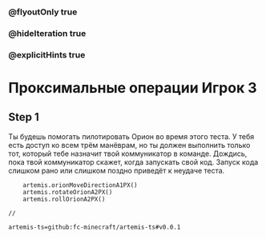 ### @flyoutOnly true
### @hideIteration true
### @explicitHints true

# Проксимальные операции Игрок 3

## Step 1
Ты будешь помогать пилотировать Орион во время этого теста. У тебя есть доступ ко всем трём манёврам, но ты должен выполнить только тот, который тебе назначит твой коммуникатор в команде. Дождись, пока твой коммуникатор скажет, когда запускать свой код. Запуск кода слишком рано или слишком поздно приведёт к неудаче теста.

```ghost
    artemis.orionMoveDirectionA1PX()
    artemis.rotateOrionA2PX()
    artemis.rollOrionA2PX()
```
```template
//
```

```package
artemis-ts=github:fc-minecraft/artemis-ts#v0.0.1
```